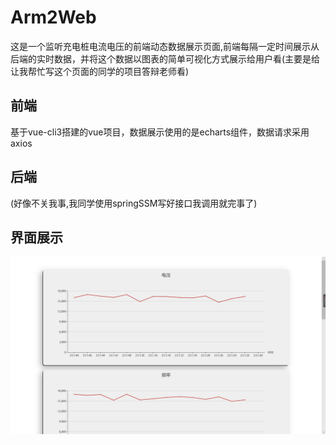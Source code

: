 # Arm2Web
这是一个监听充电桩电流电压的前端动态数据展示页面,前端每隔一定时间展示从后端的实时数据，并将这个数据以图表的简单可视化方式展示给用户看(主要是给让我帮忙写这个页面的同学的项目答辩老师看)
## 前端
>
基于vue-cli3搭建的vue项目，数据展示使用的是echarts组件，数据请求采用axios
>
## 后端
>
(好像不关我事,我同学使用springSSM写好接口我调用就完事了)
>
## 界面展示
![数据展示图](https://github.com/BBiiaoao/Arm2Web/blob/master/screenShot/webShow.jpg "数据展示图")
